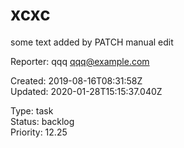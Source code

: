 # xcxc

some text added by PATCH
manual edit

Reporter: qqq <qqq@example.com>  

Created: 2019-08-16T08:31:58Z  
Updated: 2020-01-28T15:15:37.040Z

Type: task  
Status: backlog  
Priority: 12.25
